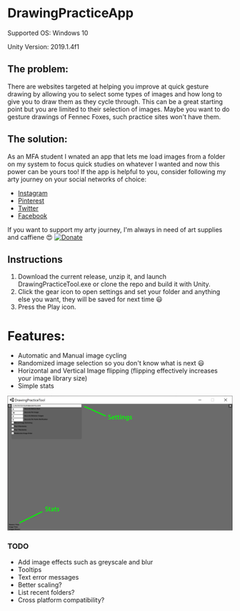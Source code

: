 # DrawingPracticeApp
Supported OS: Windows 10

Unity Version: 2019.1.4f1

## The problem:
There are websites targeted at helping you improve at quick gesture drawing by allowing you to select some types of images and how long to give you to draw them as they cycle through. This can be a great starting point but you are limited to their selection of images. Maybe you want to do gesture drawings of Fennec Foxes, such practice sites won't have them.

## The solution:
As an MFA student I wnated an app that lets me load images from a folder on my system to focus quick studies on whatever I wanted and now this power can be yours too! If the app is helpful to you, consider following my arty journey on your social networks of choice:
* [Instagram](https://www.instagram.com/ProMorearty)
* [Pinterest](https://www.pinterest.com/ProMorearty/my-arty-journey/)
* [Twitter](https://www.twitter.com/ProMorearty)
* [Facebook](https://www.facebook.com/ProMorearty)

If you want to support my arty journey, I'm always in need of art supplies and caffiene :heart_eyes: [![Donate](https://img.shields.io/badge/Donate-PayPal-green.svg)](https://paypal.me/ProMorearty)

## Instructions
1) Download the current release, unzip it, and launch DrawingPracticeTool.exe or clone the repo and build it with Unity.
2) Click the gear icon to open settings and set your folder and anything else you want, they will be saved for next time :smiley:
3) Press the Play icon.

# Features:
- Automatic and Manual image cycling
- Randomized image selection so you don't know what is next :smiley:
- Horizontal and Vertical Image flipping (flipping effectively increases your image library size)
- Simple stats

![alt text](Settings.png "Settings")

### TODO
* Add image effects such as greyscale and blur
* Tooltips
* Text error messages
* Better scaling?
* List recent folders?
* Cross platform compatibility?
